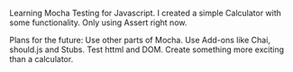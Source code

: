 Learning Mocha Testing for Javascript.
I created a simple Calculator with some functionality.
Only using Assert right now.

Plans for the future:
Use other parts of Mocha.
Use Add-ons like Chai, should.js and Stubs.
Test httml and DOM.
Create something more exciting than a calculator.
